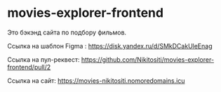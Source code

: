# movies-explorer-frontend

Это бэкэнд сайта по подбору фильмов.

Ссылка на шаблон Figma : https://disk.yandex.ru/d/SMkDCakUleEnag

Ссылка на пул-реквест: https://github.com/Nikitositi/movies-explorer-frontend/pull/2

Ссылка на сайт: https://movies-nikitositi.nomoredomains.icu
